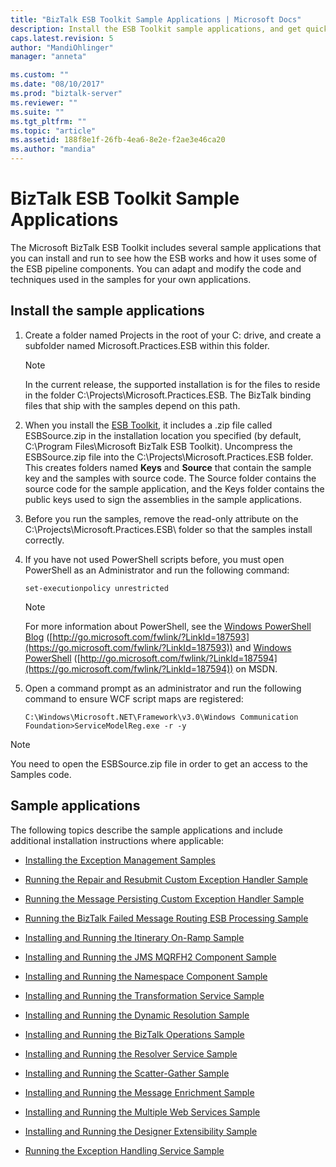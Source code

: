 ```yaml
---
title: "BizTalk ESB Toolkit Sample Applications | Microsoft Docs"
description: Install the ESB Toolkit sample applications, and get quick links on how to use them in BizTalk Server
caps.latest.revision: 5
author: "MandiOhlinger"
manager: "anneta"

ms.custom: ""
ms.date: "08/10/2017"
ms.prod: "biztalk-server"
ms.reviewer: ""
ms.suite: ""
ms.tgt_pltfrm: ""
ms.topic: "article"
ms.assetid: 188f8e1f-26fb-4ea6-8e2e-f2ae3e46ca20
ms.author: "mandia"
---
```


# BizTalk ESB Toolkit Sample Applications
The ​Microsoft BizTalk ESB Toolkit includes several sample applications that you can install and run to see how the ESB works and how it uses some of the ESB pipeline components. You can adapt and modify the code and techniques used in the samples for your own applications.

## Install the sample applications

1. Create a folder named Projects in the root of your C: drive, and create a subfolder named Microsoft.Practices.ESB within this folder.

   > [!NOTE]
   >  In the current release, the supported installation is for the files to reside in the folder C:\Projects\Microsoft.Practices.ESB. The BizTalk binding files that ship with the samples depend on this path.

2. When you install the [ESB Toolkit](install-and-configure-the-microsoft-biztalk-esb-toolkit.md), it includes a .zip file called ESBSource.zip in the installation location you specified (by default, C:\Program Files\​Microsoft BizTalk ESB Toolkit). Uncompress the ESBSource.zip file into the C:\Projects\Microsoft.Practices.ESB folder. This creates folders named **Keys** and **Source** that contain the sample key and the samples with source code. The Source folder contains the source code for the sample application, and the Keys folder contains the public keys used to sign the assemblies in the sample applications.

3. Before you run the samples, remove the read-only attribute on the C:\Projects\Microsoft.Practices.ESB\ folder so that the samples install correctly.

4. If you have not used PowerShell scripts before, you must open PowerShell as an Administrator and run the following command:

   ```
   set-executionpolicy unrestricted
   ```

   > [!NOTE]
   >  For more information about PowerShell, see the [Windows PowerShell Blog](https://go.microsoft.com/fwlink/?LinkId=187593) ([http://go.microsoft.com/fwlink/?LinkId=187593](https://go.microsoft.com/fwlink/?LinkId=187593)) and [Windows PowerShell](https://go.microsoft.com/fwlink/?LinkId=187594) ([http://go.microsoft.com/fwlink/?LinkId=187594](https://go.microsoft.com/fwlink/?LinkId=187594)) on MSDN.

5. Open a command prompt as an administrator and run the following command to ensure WCF script maps are registered:

   ```
   C:\Windows\Microsoft.NET\Framework\v3.0\Windows Communication Foundation>ServiceModelReg.exe -r -y
   ```

> [!NOTE]
>  You need to open the ESBSource.zip file in order to get an access to the Samples code.

## Sample applications
 The following topics describe the sample applications and include additional installation instructions where applicable:

-   [Installing the Exception Management Samples](../esb-toolkit/installing-the-exception-management-samples.md)

-   [Running the Repair and Resubmit Custom Exception Handler Sample](../esb-toolkit/running-the-repair-and-resubmit-custom-exception-handler-sample.md)

-   [Running the Message Persisting Custom Exception Handler Sample](../esb-toolkit/running-the-message-persisting-custom-exception-handler-sample.md)

-   [Running the BizTalk Failed Message Routing ESB Processing Sample](../esb-toolkit/running-the-biztalk-failed-message-routing-esb-processing-sample.md)

-   [Installing and Running the Itinerary On-Ramp Sample](../esb-toolkit/installing-and-running-the-itinerary-on-ramp-sample.md)

-   [Installing and Running the JMS MQRFH2 Component Sample](../esb-toolkit/installing-and-running-the-jms-mqrfh2-component-sample.md)

-   [Installing and Running the Namespace Component Sample](../esb-toolkit/installing-and-running-the-namespace-component-sample.md)

-   [Installing and Running the Transformation Service Sample](../esb-toolkit/installing-and-running-the-transformation-service-sample.md)

-   [Installing and Running the Dynamic Resolution Sample](../esb-toolkit/installing-and-running-the-dynamic-resolution-sample.md)

-   [Installing and Running the BizTalk Operations Sample](../esb-toolkit/installing-and-running-the-biztalk-operations-sample.md)

-   [Installing and Running the Resolver Service Sample](../esb-toolkit/installing-and-running-the-resolver-service-sample.md)

-   [Installing and Running the Scatter-Gather Sample](../esb-toolkit/installing-and-running-the-scatter-gather-sample.md)

-   [Installing and Running the Message Enrichment Sample](../esb-toolkit/installing-and-running-the-message-enrichment-sample.md)

-   [Installing and Running the Multiple Web Services Sample](../esb-toolkit/installing-and-running-the-multiple-web-services-sample.md)

-   [Installing and Running the Designer Extensibility Sample](../esb-toolkit/installing-and-running-the-designer-extensibility-sample.md)

-   [Running the Exception Handling Service Sample](../esb-toolkit/running-the-exception-handling-service-sample.md)